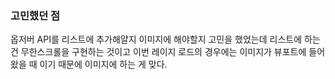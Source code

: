 ### 고민했던 점
옵저버 API를 리스트에 추가해얄지 이미지에 해야할지 고민을 했었는데 리스트에 하는 건 무한스크롤을 구현하는 것이고 이번 레이지 로드의 경우에는 이미지가 뷰포트에 들어왔을 때 이기 때문에 이미지에 하는 게 맞다.